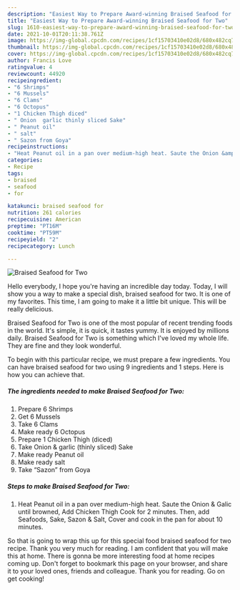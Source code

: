 ```yaml
---
description: "Easiest Way to Prepare Award-winning Braised Seafood for Two"
title: "Easiest Way to Prepare Award-winning Braised Seafood for Two"
slug: 1610-easiest-way-to-prepare-award-winning-braised-seafood-for-two
date: 2021-10-01T20:11:38.761Z
image: https://img-global.cpcdn.com/recipes/1cf15703410e02d8/680x482cq70/braised-seafood-for-two-recipe-main-photo.jpg
thumbnail: https://img-global.cpcdn.com/recipes/1cf15703410e02d8/680x482cq70/braised-seafood-for-two-recipe-main-photo.jpg
cover: https://img-global.cpcdn.com/recipes/1cf15703410e02d8/680x482cq70/braised-seafood-for-two-recipe-main-photo.jpg
author: Francis Love
ratingvalue: 4
reviewcount: 44920
recipeingredient:
- "6 Shrimps"
- "6 Mussels"
- "6 Clams"
- "6 Octopus"
- "1 Chicken Thigh diced"
- " Onion  garlic thinly sliced Sake"
- " Peanut oil"
- " salt"
- " Sazon from Goya"
recipeinstructions:
- "Heat Peanut oil in a pan over medium-high heat. Saute the Onion &amp; Galic until browned, Add Chicken Thigh Cook for 2 minutes. Then, add Seafoods, Sake, Sazon &amp; Salt, Cover and cook in the pan for about 10 minutes."
categories:
- Recipe
tags:
- braised
- seafood
- for

katakunci: braised seafood for 
nutrition: 261 calories
recipecuisine: American
preptime: "PT16M"
cooktime: "PT59M"
recipeyield: "2"
recipecategory: Lunch

---
```



![Braised Seafood for Two](https://img-global.cpcdn.com/recipes/1cf15703410e02d8/680x482cq70/braised-seafood-for-two-recipe-main-photo.jpg)

Hello everybody, I hope you're having an incredible day today. Today, I will show you a way to make a special dish, braised seafood for two. It is one of my favorites. This time, I am going to make it a little bit unique. This will be really delicious.

Braised Seafood for Two is one of the most popular of recent trending foods in the world. It's simple, it is quick, it tastes yummy. It is enjoyed by millions daily. Braised Seafood for Two is something which I've loved my whole life. They are fine and they look wonderful.




To begin with this particular recipe, we must prepare a few ingredients. You can have braised seafood for two using 9 ingredients and 1 steps. Here is how you can achieve that.

<!--inarticleads1-->

##### The ingredients needed to make Braised Seafood for Two:

1. Prepare 6 Shrimps
1. Get 6 Mussels
1. Take 6 Clams
1. Make ready 6 Octopus
1. Prepare 1 Chicken Thigh (diced)
1. Take  Onion &amp; garlic (thinly sliced) Sake
1. Make ready  Peanut oil
1. Make ready  salt
1. Take  “Sazon” from Goya




<!--inarticleads2-->

##### Steps to make Braised Seafood for Two:

1. Heat Peanut oil in a pan over medium-high heat. Saute the Onion &amp; Galic until browned, Add Chicken Thigh Cook for 2 minutes. Then, add Seafoods, Sake, Sazon &amp; Salt, Cover and cook in the pan for about 10 minutes.




So that is going to wrap this up for this special food braised seafood for two recipe. Thank you very much for reading. I am confident that you will make this at home. There is gonna be more interesting food at home recipes coming up. Don't forget to bookmark this page on your browser, and share it to your loved ones, friends and colleague. Thank you for reading. Go on get cooking!
